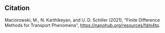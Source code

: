 ## Citation

Maciorowski, M., N. Karthikeyan, and U. D. Schiller (2021), "Finite Difference Methods for Transport Phenomena", https://nanohub.org/resources/fdm4tp.
